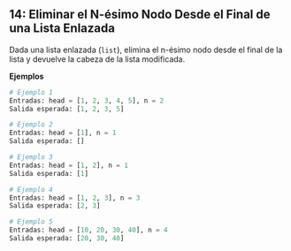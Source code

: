 ## 14: Eliminar el N-ésimo Nodo Desde el Final de una Lista Enlazada  
Dada una lista enlazada (`list`), elimina el n-ésimo nodo desde el final de la lista y devuelve la cabeza de la lista modificada.

**Ejemplos**

```python
# Ejemplo 1  
Entradas: head = [1, 2, 3, 4, 5], n = 2  
Salida esperada: [1, 2, 3, 5]  

# Ejemplo 2  
Entradas: head = [1], n = 1  
Salida esperada: []  

# Ejemplo 3  
Entradas: head = [1, 2], n = 1  
Salida esperada: [1]  

# Ejemplo 4  
Entradas: head = [1, 2, 3], n = 3  
Salida esperada: [2, 3]  

# Ejemplo 5  
Entradas: head = [10, 20, 30, 40], n = 4  
Salida esperada: [20, 30, 40]
```
